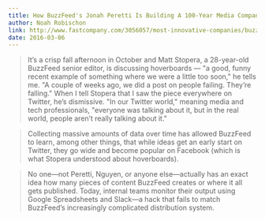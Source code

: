 ```yaml
---
title: How BuzzFeed's Jonah Peretti Is Building A 100-Year Media Company
author: Noah Robischon
link: http://www.fastcompany.com/3056057/most-innovative-companies/buzzfeed-for-shaking-up-media-across-the-globe
date: 2016-03-06
---
```


> It’s a crisp fall afternoon in October and Matt Stopera, a 28-year-old BuzzFeed senior editor, is discussing hoverboards — "a good, funny recent example of something where we were a little too soon," he tells me. "A couple of weeks ago, we did a post on people failing. They’re falling." When I tell Stopera that I saw the piece everywhere on Twitter, he’s dismissive. "In our Twitter world," meaning media and tech professionals, "everyone was talking about it, but in the real world, people aren’t really talking about it."

> Collecting massive amounts of data over time has allowed BuzzFeed to learn, among other things, that while ideas get an early start on Twitter, they go wide and become popular on Facebook (which is what Stopera understood about hoverboards).

> No one—not Peretti, Nguyen, or anyone else—actually has an exact idea how many pieces of content BuzzFeed creates or where it all gets published. Today, internal teams monitor their output using Google Spreadsheets and Slack—a hack that fails to match BuzzFeed’s increasingly complicated distribution system.
